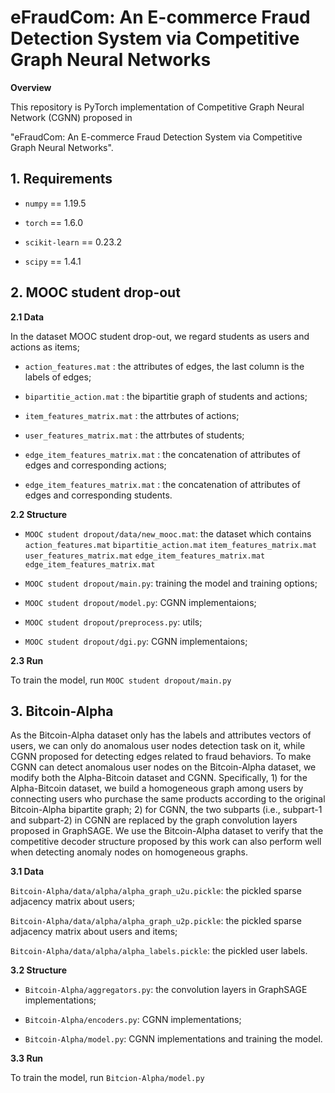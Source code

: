 # eFraudCom: An E-commerce Fraud Detection System via Competitive Graph Neural Networks
**Overview** 

This repository is PyTorch implementation of Competitive Graph Neural Network (CGNN) proposed in 

"eFraudCom: An E-commerce Fraud Detection System via Competitive Graph Neural Networks".

## 1. Requirements

* ```numpy``` == 1.19.5

* ```torch``` == 1.6.0

* ```scikit-learn``` == 0.23.2

* ```scipy``` == 1.4.1

## 2. MOOC student drop-out

**2.1 Data**

In the dataset MOOC student drop-out, we regard students as users and actions as items;

* ```action_features.mat``` : the attributes of edges, the last column is the labels of edges;

* ```bipartitie_action.mat``` : the bipartitie graph of students and actions;

* ```item_features_matrix.mat``` : the attrbutes of actions;

* ```user_features_matrix.mat``` : the attrbutes of students;

* ```edge_item_features_matrix.mat``` : the concatenation of attributes of edges and corresponding actions;

* ```edge_item_features_matrix.mat``` : the concatenation of attributes of edges and corresponding students.

**2.2 Structure**

* ```MOOC student dropout/data/new_mooc.mat```: the dataset which contains ```action_features.mat``` ```bipartitie_action.mat``` ```item_features_matrix.mat``` ```user_features_matrix.mat``` ```edge_item_features_matrix.mat``` ```edge_item_features_matrix.mat```

* ```MOOC student dropout/main.py```: training the model and training options; 

* ```MOOC student dropout/model.py```:  CGNN implementaions;

* ```MOOC student dropout/preprocess.py```: utils;

* ```MOOC student dropout/dgi.py```: CGNN implementaions;


**2.3 Run**

To train the model, run ```MOOC student dropout/main.py```

## 3. Bitcoin-Alpha

As the Bitcoin-Alpha dataset only has the labels and attributes vectors of users, we can only do anomalous user nodes detection task on it, while CGNN proposed for detecting edges related to fraud behaviors. To make CGNN can detect anomalous user nodes on the Bitcoin-Alpha dataset, we modify both the Alpha-Bitcoin dataset and CGNN. Specifically, 1) for the Alpha-Bitcoin dataset, we build a homogeneous graph among users by connecting users who purchase the same products according to the original Bitcoin-Alpha bipartite graph; 2) for CGNN, the two subparts (i.e., subpart-1 and subpart-2) in CGNN are replaced by the graph convolution layers proposed in GraphSAGE. We use the Bitcoin-Alpha dataset to verify that the competitive decoder structure proposed by this work can also perform well when detecting anomaly nodes on homogeneous graphs.

**3.1 Data**

```Bitcoin-Alpha/data/alpha/alpha_graph_u2u.pickle```: the pickled sparse adjacency matrix about users;

```Bitcoin-Alpha/data/alpha/alpha_graph_u2p.pickle```: the pickled sparse adjacency matrix about users and items;

```Bitcoin-Alpha/data/alpha/alpha_labels.pickle```: the pickled user labels.

**3.2 Structure**

* ```Bitcoin-Alpha/aggregators.py```: the convolution layers in GraphSAGE implementations;

* ```Bitcoin-Alpha/encoders.py```: CGNN implementations;

* ```Bitcoin-Alpha/model.py```: CGNN implementations and training the model.


**3.3 Run**

To train the model, run ```Bitcion-Alpha/model.py```
